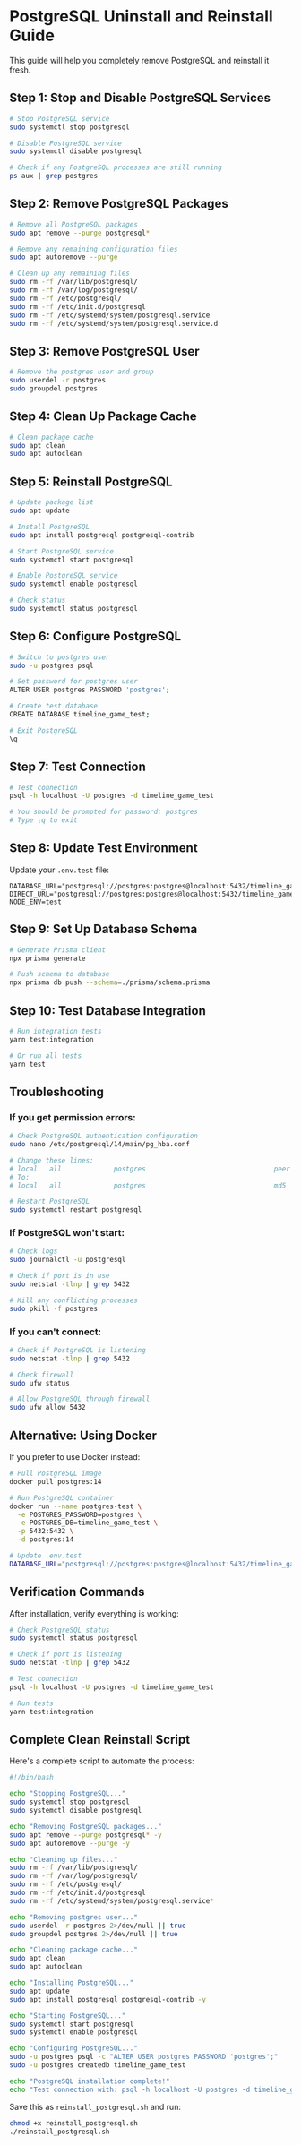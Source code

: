 # PostgreSQL Uninstall and Reinstall Guide

This guide will help you completely remove PostgreSQL and reinstall it fresh.

## Step 1: Stop and Disable PostgreSQL Services

```bash
# Stop PostgreSQL service
sudo systemctl stop postgresql

# Disable PostgreSQL service
sudo systemctl disable postgresql

# Check if any PostgreSQL processes are still running
ps aux | grep postgres
```

## Step 2: Remove PostgreSQL Packages

```bash
# Remove all PostgreSQL packages
sudo apt remove --purge postgresql*

# Remove any remaining configuration files
sudo apt autoremove --purge

# Clean up any remaining files
sudo rm -rf /var/lib/postgresql/
sudo rm -rf /var/log/postgresql/
sudo rm -rf /etc/postgresql/
sudo rm -rf /etc/init.d/postgresql
sudo rm -rf /etc/systemd/system/postgresql.service
sudo rm -rf /etc/systemd/system/postgresql.service.d
```

## Step 3: Remove PostgreSQL User

```bash
# Remove the postgres user and group
sudo userdel -r postgres
sudo groupdel postgres
```

## Step 4: Clean Up Package Cache

```bash
# Clean package cache
sudo apt clean
sudo apt autoclean
```

## Step 5: Reinstall PostgreSQL

```bash
# Update package list
sudo apt update

# Install PostgreSQL
sudo apt install postgresql postgresql-contrib

# Start PostgreSQL service
sudo systemctl start postgresql

# Enable PostgreSQL service
sudo systemctl enable postgresql

# Check status
sudo systemctl status postgresql
```

## Step 6: Configure PostgreSQL

```bash
# Switch to postgres user
sudo -u postgres psql

# Set password for postgres user
ALTER USER postgres PASSWORD 'postgres';

# Create test database
CREATE DATABASE timeline_game_test;

# Exit PostgreSQL
\q
```

## Step 7: Test Connection

```bash
# Test connection
psql -h localhost -U postgres -d timeline_game_test

# You should be prompted for password: postgres
# Type \q to exit
```

## Step 8: Update Test Environment

Update your `.env.test` file:

```env
DATABASE_URL="postgresql://postgres:postgres@localhost:5432/timeline_game_test"
DIRECT_URL="postgresql://postgres:postgres@localhost:5432/timeline_game_test"
NODE_ENV=test
```

## Step 9: Set Up Database Schema

```bash
# Generate Prisma client
npx prisma generate

# Push schema to database
npx prisma db push --schema=./prisma/schema.prisma
```

## Step 10: Test Database Integration

```bash
# Run integration tests
yarn test:integration

# Or run all tests
yarn test
```

## Troubleshooting

### If you get permission errors:

```bash
# Check PostgreSQL authentication configuration
sudo nano /etc/postgresql/14/main/pg_hba.conf

# Change these lines:
# local   all             postgres                                peer
# To:
# local   all             postgres                                md5

# Restart PostgreSQL
sudo systemctl restart postgresql
```

### If PostgreSQL won't start:

```bash
# Check logs
sudo journalctl -u postgresql

# Check if port is in use
sudo netstat -tlnp | grep 5432

# Kill any conflicting processes
sudo pkill -f postgres
```

### If you can't connect:

```bash
# Check if PostgreSQL is listening
sudo netstat -tlnp | grep 5432

# Check firewall
sudo ufw status

# Allow PostgreSQL through firewall
sudo ufw allow 5432
```

## Alternative: Using Docker

If you prefer to use Docker instead:

```bash
# Pull PostgreSQL image
docker pull postgres:14

# Run PostgreSQL container
docker run --name postgres-test \
  -e POSTGRES_PASSWORD=postgres \
  -e POSTGRES_DB=timeline_game_test \
  -p 5432:5432 \
  -d postgres:14

# Update .env.test
DATABASE_URL="postgresql://postgres:postgres@localhost:5432/timeline_game_test"
```

## Verification Commands

After installation, verify everything is working:

```bash
# Check PostgreSQL status
sudo systemctl status postgresql

# Check if port is listening
sudo netstat -tlnp | grep 5432

# Test connection
psql -h localhost -U postgres -d timeline_game_test

# Run tests
yarn test:integration
```

## Complete Clean Reinstall Script

Here's a complete script to automate the process:

```bash
#!/bin/bash

echo "Stopping PostgreSQL..."
sudo systemctl stop postgresql
sudo systemctl disable postgresql

echo "Removing PostgreSQL packages..."
sudo apt remove --purge postgresql* -y
sudo apt autoremove --purge -y

echo "Cleaning up files..."
sudo rm -rf /var/lib/postgresql/
sudo rm -rf /var/log/postgresql/
sudo rm -rf /etc/postgresql/
sudo rm -rf /etc/init.d/postgresql
sudo rm -rf /etc/systemd/system/postgresql.service*

echo "Removing postgres user..."
sudo userdel -r postgres 2>/dev/null || true
sudo groupdel postgres 2>/dev/null || true

echo "Cleaning package cache..."
sudo apt clean
sudo apt autoclean

echo "Installing PostgreSQL..."
sudo apt update
sudo apt install postgresql postgresql-contrib -y

echo "Starting PostgreSQL..."
sudo systemctl start postgresql
sudo systemctl enable postgresql

echo "Configuring PostgreSQL..."
sudo -u postgres psql -c "ALTER USER postgres PASSWORD 'postgres';"
sudo -u postgres createdb timeline_game_test

echo "PostgreSQL installation complete!"
echo "Test connection with: psql -h localhost -U postgres -d timeline_game_test"
```

Save this as `reinstall_postgresql.sh` and run:
```bash
chmod +x reinstall_postgresql.sh
./reinstall_postgresql.sh
``` 